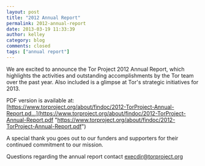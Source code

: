 ```yaml
---
layout: post
title: "2012 Annual Report"
permalink: 2012-annual-report
date: 2013-03-19 11:33:39
author: kelley
category: blog
comments: closed
tags: ["annual report"]
---
```


We are excited to announce the Tor Project 2012 Annual Report, which highlights the activities and outstanding accomplishments by the Tor team over the past year. Also included is a glimpse at Tor's strategic initiatives for 2013.

PDF version is available at:  
 [https://www.torproject.org/about/findoc/2012-TorProject-Annual-Report.pd...](https://www.torproject.org/about/findoc/2012-TorProject-Annual-Report.pdf "https://www.torproject.org/about/findoc/2012-TorProject-Annual-Report.pdf")

A special thank you goes out to our funders and supporters for their continued commitment to our mission.

Questions regarding the annual report contact [execdir@torproject.org](mailto:execdir@torproject.org)
